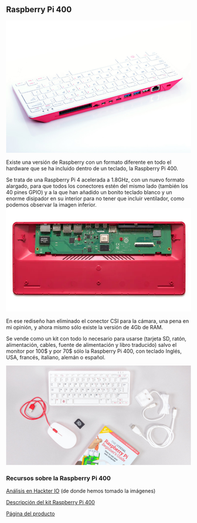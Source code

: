 ## Raspberry Pi 400

![Raspberry Pi 400](./images/RPI_400_BACK_2_WHITE.jpg)

Existe una versión de Raspberry con un  formato diferente en todo el hardware que se ha incluido dentro de un teclado, la Raspberry Pi 400.

Se trata de una Raspberry Pi 4 acelerada a 1.8GHz, con un nuevo formato alargado, para que todos los conectores estén del mismo lado (también los 40 pines GPIO) y a la que han añadido un bonito teclado blanco y un enorme disipador en su interior para no tener que incluir ventilador, como podemos observar la imagen inferior.
![Dentro de las Raspi 400](./images/inside_raspi400.jpeg)

En ese rediseño han eliminado el conector CSI para la cámara, una pena en mi opinión, y ahora mismo sólo existe la versión de 4Gb de RAM.

Se vende como un kit con todo lo necesario para usarse (tarjeta SD, ratón, alimentación, cables, fuente de alimentación y libro traducido) salvo el monitor por 100$ y por 70$ sólo la Raspberry Pi 400, con teclado Inglés, USA, francés, italiano, alemán o español.

![Kit de Raspberry pi 400](./images/kit-raspi400.jpg)

### Recursos sobre la Raspberry Pi 400

[Análisis en Hackter IO](https://www.hackster.io/news/hands-on-with-the-raspberry-pi-400-the-first-consumer-product-raspberry-pi-2718c6b45ad3) (de donde hemos tomado la imágenes)

[Descripción del kit Raspberry Pi 400](https://magpi.raspberrypi.com/articles/raspberry-pi-400-specifications-benchmarks-and-personal-computer-kit)

[Página del producto](https://www.raspberrypi.com/products/raspberry-pi-400/)

